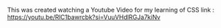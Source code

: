 This was created watching a Youtube Video for my learning of CSS
link : https://youtu.be/RlC1bawrcbk?si=VuuVHdlRGJa7kiNv
